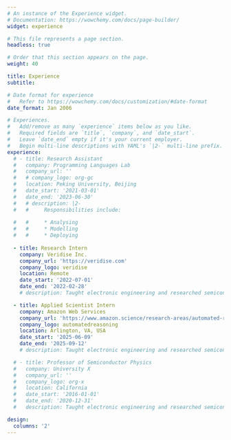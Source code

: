 ```yaml
---
# An instance of the Experience widget.
# Documentation: https://wowchemy.com/docs/page-builder/
widget: experience

# This file represents a page section.
headless: true

# Order that this section appears on the page.
weight: 40

title: Experience
subtitle:

# Date format for experience
#   Refer to https://wowchemy.com/docs/customization/#date-format
date_format: Jan 2006

# Experiences.
#   Add/remove as many `experience` items below as you like.
#   Required fields are `title`, `company`, and `date_start`.
#   Leave `date_end` empty if it's your current employer.
#   Begin multi-line descriptions with YAML's `|2-` multi-line prefix.
experience:
  # - title: Research Assistant
  #   company: Programming Languages Lab
  #   company_url: ''
  #   # company_logo: org-gc
  #   location: Peking University, Beijing
  #   date_start: '2021-03-01'
  #   date_end: '2023-06-30'
  #   # description: |2-
  #   #     Responsibilities include:
        
  #   #     * Analysing
  #   #     * Modelling
  #   #     * Deploying
        
  - title: Research Intern
    company: Veridise Inc.
    company_url: 'https://veridise.com'
    company_logo: veridise
    location: Remote
    date_start: '2022-07-01'
    date_end: '2022-02-28'
    # description: Taught electronic engineering and researched semiconductor physics.

  - title: Applied Scientist Intern
    company: Amazon Web Services
    company_url: 'https://www.amazon.science/research-areas/automated-reasoning'
    company_logo: automatedreasoning
    location: Arlington, VA, USA
    date_start: '2025-06-09'
    date_end: '2025-09-12'
    # description: Taught electronic engineering and researched semiconductor physics.

  # - title: Professor of Semiconductor Physics
  #   company: University X
  #   company_url: ''
  #   company_logo: org-x
  #   location: California
  #   date_start: '2016-01-01'
  #   date_end: '2020-12-31'
  #   description: Taught electronic engineering and researched semiconductor physics.

design:
  columns: '2'
---
```

